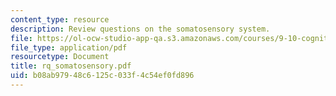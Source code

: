 ```yaml
---
content_type: resource
description: Review questions on the somatosensory system.
file: https://ol-ocw-studio-app-qa.s3.amazonaws.com/courses/9-10-cognitive-neuroscience-spring-2006/b08ab97948c6125c033f4c54ef0fd896_rq_somatosensory.pdf
file_type: application/pdf
resourcetype: Document
title: rq_somatosensory.pdf
uid: b08ab979-48c6-125c-033f-4c54ef0fd896
---
```


